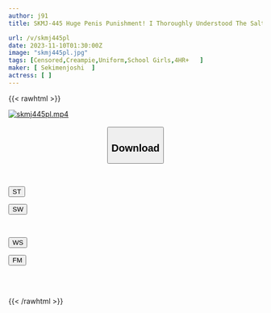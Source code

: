 ```yaml
---
author: j91
title: SKMJ-445 Huge Penis Punishment! I Thoroughly Understood The Salty-friendly Pa-active Super Sassy Girl And Threw A Condom In The Middle Of The Back! No Matter How Many Times He Cums Or Apologizes, He Will Never Forgive You With A High-speed Piston That Makes His Legs Shake And He Is Completely Defeated! Cry So Loud! ! 5 4 Halo Girls Who Licked Adults

url: /v/skmj445pl
date: 2023-11-10T01:30:00Z
image: "skmj445pl.jpg"
tags: [Censored,Creampie,Uniform,School Girls,4HR+	 ]
maker: [ Sekimenjoshi  ]
actress: [ ]
---
```



{{< rawhtml >}}

<div class="video" data-videoid="j6jlWkXyR6czrWQ">
    <a href="javascript:;">
        <img src="https://my.j91.asia/v/skmj445pl/skmj445pl.jpg" width="WIDTH" height="HEIGHT" alt="skmj445pl.mp4" loading="lazy">
    </a>
</div>

<script type="text/javascript" src="https://j91.asia/asset/on-demand-st.js"></script>

<br>
  <link rel="stylesheet" href="https://j91.asia/asset/bs5.css">
  
  <center>
  <button class="btn btn-primary" type="button" data-bs-toggle="collapse" data-bs-target=".multi-collapse" aria-expanded="false" aria-controls="multiCollapseExample1 multiCollapseExample2"><h2>Download</h2></button></center>
</p>
<div class="row">
  <div class="col">
    <div class="collapse multi-collapse" id="multiCollapseExample1">
      <div class="card card-body">
	      	      <br>
<div class="buttons">  
<p><a href="https://streamtape.to/v/j6jlWkXyR6czrWQ" target="_blank"><button class="btn-hover color-3"><i class="fa fa-download"></i> ST</button></a></p>
<p><a href="https://sfastwish.com/te4qtzc7r9ct" target="_blank"><button class="btn-hover color-2"><i class="fa fa-download"></i> SW</button></a></p></div>
    </div>
  </div>
</div>
  <div class="col">
    <div class="collapse multi-collapse" id="multiCollapseExample2">
      <div class="card card-body">
	      <br>
<div class="buttons">
<p><a href="https://wolfstream.tv/5c6ovzcj7w5o" target="_blank"><button class="btn-hover color-9"><i class="fa fa-download"></i> WS</button></a></p>
<p><a href="https://filemoon.sx/d/r57k18aohj1o" target="_blank"><button class="btn-hover color-8"><i class="fa fa-download"></i> FM</button></a></p></div>
<br><br>
      </div>
    </div>
  </div>
</div>

{{< /rawhtml >}}
